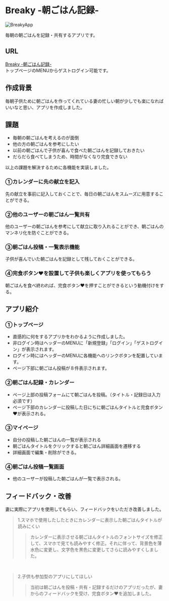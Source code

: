 # Breaky -朝ごはん記録-
![BreakyApp](https://user-images.githubusercontent.com/89643851/191385348-6aa0a582-6d89-4272-8451-e9825b7391d8.png)

毎朝の朝ごはんを記録・共有するアプリです。

## URL
[Breaky -朝ごはん記録-](https://breaky-app-030618.herokuapp.com/)          
トップページのMENUからゲストログイン可能です。

## 作成背景
毎朝子供ために朝ごはんを作ってくれている妻の忙しい朝が少しでも楽になればいいなと思い、アプリを作成しました。

## 課題
- 毎朝の朝ごはんを考えるのが面倒
- 他の方の朝ごはんを参考にしたい
- 以前の朝ごはんで子供が喜んで食べた朝ごはんを記録しておきたい
- だらだら食べてしまうため、時間がなくなり完食できない


以上の課題を解決するために各機能を実装しました。

### ①カレンダーに先の献立を記入
先の献立を事前に記入しておくことで、毎日の朝ごはんをスムーズに用意することができる。


### ②他のユーザーの朝ごはん一覧共有
他のユーザーの朝ごはんを参考にして献立に取り入れることができ、朝ごはんのマンネリ化を防ぐことができる。


### ③朝ごはん投稿・一覧表示機能
子供が喜んでいた朝ごはんを記録として残しておくことができる。


### ④完食ボタン❤️を設置して子供も楽しくアプリを使ってもらう
朝ごはんを食べ終われば、完食ボタン❤️を押すことができるという動機付けをする。


## アプリ紹介

### ①トップページ

- 直感的に何をするアプリかをわかるように作成しました。
- 非ログイン時はヘッダーのMENUに「新規登録」「ログイン」「ゲストログイン」が表示されます。
- ログイン時にはヘッダーのMENUに各機能へのリンクボタンを配置しています。
- ページ下部に朝ごはん投稿が８件表示されます。


### ②朝ごはん記録・カレンダー
- ページ上部の投稿フォームにて朝ごはんを投稿。（タイトル・記録日は入力必須です）
- ページ下部のカレンダーに投稿した日にちに朝ごはんタイトルと完食ボタン❤️が表示される。


### ③マイページ
- 自分の投稿した朝ごはんの一覧が表示される
- 朝ごはんタイトルをクリックすると朝ごはん詳細画面を遷移する
- 詳細画面で編集・削除ができる。


### ④朝ごはん投稿一覧画面
- 他のユーザーが投稿した朝ごはんが一覧で表示される。


## フィードバック・改善
妻に実際にアプリを使用してもらい、フィードバックをいただき改善しました。

> 1.スマホで使用したしたときにカレンダーに表示した朝ごはんタイトルが読みにくい　
>> カレンダーに表示させる朝ごはんタイトルのフォントサイズを修正して、スマホで見ても読みやすく修正。それに伴って、背景色を薄水色に変更し、文字色を黒色に変更してさらに読みやすくしました。

<br>

> 2.子供も参加型のアプリにしてほしい
>> 当初は朝ごはんを投稿・共有・記録するだけのアプリだったが、妻からのフィードバックを受け、完食ボタン❤️を追加しました。



